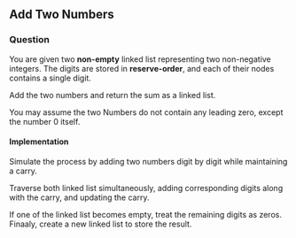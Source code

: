 ## Add Two Numbers

### Question

You are given two **non-empty** linked list representing two non-negative integers. The digits are stored in **reserve-order**, and each of their nodes contains a single digit.

Add the two numbers and return the sum as a linked list.

You may assume the two Numbers do not contain any leading zero, except the number 0 itself.

#### Implementation

Simulate the process by adding two numbers digit by digit while maintaining a carry.

Traverse both linked list simultaneously, adding corresponding digits along with the carry, and updating the carry.

If one of the linked list becomes empty, treat the remaining digits as zeros. Finaaly, create a new linked list to store the result.